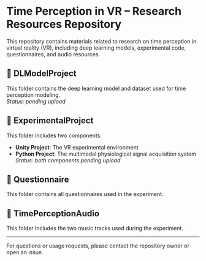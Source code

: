 # Time Perception in VR – Research Resources Repository

This repository contains materials related to research on time perception in virtual reality (VR), including deep learning models, experimental code, questionnaires, and audio resources.

## 📁 DLModelProject  
This folder contains the deep learning model and dataset used for time perception modeling.  
*Status: pending upload*

## 📁 ExperimentalProject  
This folder includes two components:  
- **Unity Project**: The VR experimental environment  
- **Python Project**: The multimodal physiological signal acquisition system  
*Status: both components pending upload*

## 📁 Questionnaire  
This folder contains all questionnaires used in the experiment.

## 📁 TimePerceptionAudio  
This folder includes the two music tracks used during the experiment.

---

For questions or usage requests, please contact the repository owner or open an issue.
